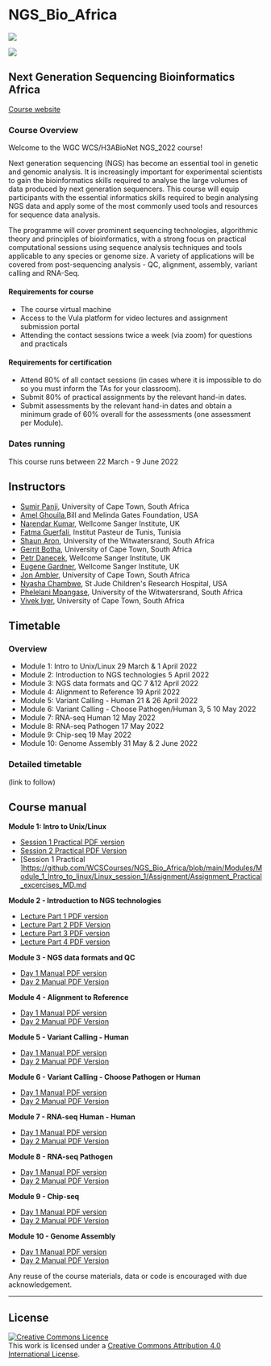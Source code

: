 # NGS_Bio_Africa
 ![](https://www.h3abionet.org/images/logos/LOGO-HEADER.png)

 ![](https://coursesandconferences.wellcomeconnectingscience.org/wp-content/themes/wcc_courses_and_conferences/dist/assets/svg/logo.svg) 


## Next Generation Sequencing Bioinformatics Africa
[Course website](https://coursesandconferences.wellcomeconnectingscience.org/event/next-generation-sequencing-bioinformatics-africa-20220322/)

### Course Overview
Welcome to the WGC WCS/H3ABioNet NGS_2022 course!

Next generation sequencing (NGS) has become an essential tool in genetic and genomic analysis. It is increasingly important for experimental scientists to gain the bioinformatics skills required to analyse the large volumes of data produced by next generation sequencers. This course will equip participants with the essential informatics skills required to begin analysing NGS data and apply some of the most commonly used tools and resources for sequence data analysis.

The programme will cover prominent sequencing technologies, algorithmic theory and principles of bioinformatics, with a strong focus on practical computational sessions using sequence analysis techniques and tools applicable to any species or genome size. A variety of applications will be covered from post-sequencing analysis - QC, alignment, assembly, variant calling and RNA-Seq.

#### Requirements for course
* The course virtual machine
* Access to the Vula platform for video lectures and assignment submission portal
* Attending the contact sessions twice a week (via zoom) for questions and practicals

#### Requirements for certification
* Attend 80% of all contact sessions (in cases where it is impossible to do so you must inform the TAs for your classroom).
* Submit 80% of practical assignments by the relevant hand-in dates.
* Submit assessments by the relevant hand-in dates and obtain a minimum grade of 60% overall for the assessments (one assessment per Module).



### Dates running
This course runs between 22 March - 9 June 2022


## Instructors
- [Sumir Panji](), University of Cape Town, South Africa
- [Amel Ghouila](),Bill and Melinda Gates Foundation, USA
- [Narendar Kumar](), Wellcome Sanger Institute, UK
- [Fatma Guerfali](), Institut Pasteur de Tunis, Tunisia
- [Shaun Aron](), University of the Witwatersrand, South Africa
- [Gerrit Botha](), University of Cape Town, South Africa
- [Petr Danecek](), Wellcome Sanger Institute, UK
- [Eugene Gardner](), Wellcome Sanger Institute, UK
- [Jon Ambler](), University of Cape Town, South Africa
- [Nyasha Chambwe](), St Jude Children's Research Hospital, USA
- [Phelelani Mpangase](), University of the Witwatersrand, South Africa
- [Vivek Iyer](), University of Cape Town, South Africa




## Timetable
### Overview

- Module 1: Intro to Unix/Linux 29 March & 1 April 2022
- Module 2: Introduction to NGS technologies 5 April 2022
- Module 3: NGS data formats and QC 7 &12 April 2022
- Module 4: Alignment to Reference 19 April 2022
- Module 5: Variant Calling - Human 21 & 26 April 2022
- Module 6: Variant Calling - Choose Pathogen/Human 3, 5 10 May 2022
- Module 7: RNA-seq Human 12 May 2022
- Module 8: RNA-seq Pathogen 17 May 2022
- Module 9: Chip-seq 19 May 2022
- Module 10: Genome Assembly 31 May & 2 June 2022

### Detailed timetable
(link to follow)

## Course manual

**Module 1: Intro to Unix/Linux**  
   - [Session 1 Practical PDF version](Modules/Module_1_Intro_to_linux/Linux_session_1/Assignment/Assignement_Linux_Practical_exercises.pdf)  
   - [Session 2 Practical PDF Version](Modules/Module_1_Intro_to_linux/Linux_Session_2/unix_session_2_files_student_practical_TA_practical_and_assessment/unix_session_2_students_practical_sheet.pdf)
   - [Session 1 Practical ]https://github.com/WCSCourses/NGS_Bio_Africa/blob/main/Modules/Module_1_Intro_to_linux/Linux_session_1/Assignment/Assignment_Practical_excercises_MD.md
     
  
**Module 2 - Introduction to NGS technologies**  
  - [Lecture Part 1 PDF version](Modules/Module_2_Introduction_to_NGS_Technologies/Module2_Part1_Intro_to_NGS_Sequencing_and_Technologies.pdf)
  - [Lecture Part 2 PDF Version](Modules/Module_2_Introduction_to_NGS_Technologies/Module2_Part2_Introduction_to_NGS-IlluminaSequencing.pdf)
  - [Lecture Part 3 PDF version](Modules/Module_2_Introduction_to_NGS_Technologies/Module2_Part3_Introduction_to_NGS-IlluminaSequencing.pdf)
  - [Lecture Part 4 PDF version](Modules/Module_2_Introduction_to_NGS_Technologies/Module2_Part4_Experimental_Design.pdf)

**Module 3 - NGS data formats and QC**  
  - [Day 1 Manual PDF version]()
  - [Day 2 Manual PDF Version]()


**Module 4 - Alignment to Reference**  
  - [Day 1 Manual PDF version]()
  - [Day 2 Manual PDF Version]()


**Module 5 - Variant Calling - Human**  
  - [Day 1 Manual PDF version]()
  - [Day 2 Manual PDF Version]()

  
**Module 6 - Variant Calling - Choose Pathogen or Human**  
  - [Day 1 Manual PDF version]()
  - [Day 2 Manual PDF Version]()


**Module 7 - RNA-seq Human  - Human**  
  - [Day 1 Manual PDF version]()
  - [Day 2 Manual PDF Version]()

**Module 8 - RNA-seq Pathogen**  
  - [Day 1 Manual PDF version]()
  - [Day 2 Manual PDF Version]()

**Module 9 - Chip-seq**  
  - [Day 1 Manual PDF version]()
  - [Day 2 Manual PDF Version]()

**Module 10 - Genome Assembly**  
  - [Day 1 Manual PDF version]()
  - [Day 2 Manual PDF Version]()

Any reuse of the course materials, data or code is encouraged with due acknowledgement.

******
## License
<a rel="license" href="http://creativecommons.org/licenses/by/4.0/"><img alt="Creative Commons Licence" style="border-width:0" src="https://i.creativecommons.org/l/by/4.0/88x31.png" /></a><br />This work is licensed under a <a rel="license" href="http://creativecommons.org/licenses/by/4.0/">Creative Commons Attribution 4.0 International License</a>.
